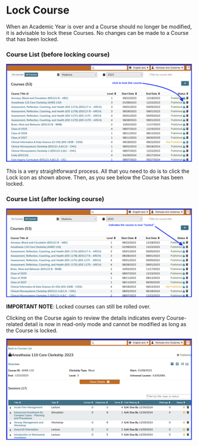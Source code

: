 # Lock Course

When an Academic Year is over and a Course should no longer be modified, it is advisable to lock these Courses. No changes can be made to a Course that has been locked.

### Course List (before locking course)

![course list - pre-lock](../../images/lock_course/course_list_pre_lock.png)

This is a very straightforward process. All that you need to do is to click the Lock icon as shown above. Then, as you see below the Course has been locked.

### Course List (after locking course)

![course list - post-lock](../../images/lock_course/course_list_post_lock.png)

**IMPORTANT NOTE**:  Locked courses can still be rolled over.

Clicking on the Course again to review the details indicates every Course-related detail is now in read-only mode and cannot be modified as long as the Course is locked.

![locked course - read-only mode](../../images/lock_course/locked_course.png)


